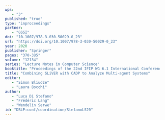 ```yaml
---
wps: 
   - "3"
published: "true"
type: "inproceedings"
partner: 
   - "GSSI"
doi: "10.1007/978-3-030-50029-0_23"
url: "https://doi.org/10.1007/978-3-030-50029-0_23"
year: 2020
publisher: "Springer"
pages: "370-385"
volume: "12134"
series: "Lecture Notes in Computer Science"
booktitle: "Proceedings of the 22nd IFIP WG 6.1 International Conference on Coordination Models and Languages (COORDINATION 2020), Held as Part of the 15th International Federated Conference on Distributed Computing Techniques (DisCoTec 2020)"
title: "Combining SLiVER with CADP to Analyze Multi-agent Systems"
editor: 
   - "Simon Bliudze"
   - "Laura Bocchi"
author: 
   - "Luca Di Stefano"
   - "Frédéric Lang"
   - "Wendelin Serwe"
id: "DBLP:conf/coordination/StefanoLS20"
---
```

